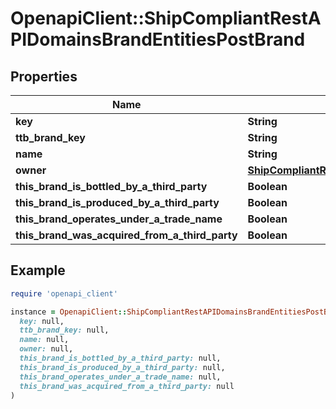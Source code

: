 # OpenapiClient::ShipCompliantRestAPIDomainsBrandEntitiesPostBrand

## Properties

| Name | Type | Description | Notes |
| ---- | ---- | ----------- | ----- |
| **key** | **String** |  |  |
| **ttb_brand_key** | **String** |  | [optional] |
| **name** | **String** |  |  |
| **owner** | [**ShipCompliantRestAPIDomainsBrandEntitiesBrandOwner**](ShipCompliantRestAPIDomainsBrandEntitiesBrandOwner.md) |  | [optional] |
| **this_brand_is_bottled_by_a_third_party** | **Boolean** |  |  |
| **this_brand_is_produced_by_a_third_party** | **Boolean** |  |  |
| **this_brand_operates_under_a_trade_name** | **Boolean** |  |  |
| **this_brand_was_acquired_from_a_third_party** | **Boolean** |  |  |

## Example

```ruby
require 'openapi_client'

instance = OpenapiClient::ShipCompliantRestAPIDomainsBrandEntitiesPostBrand.new(
  key: null,
  ttb_brand_key: null,
  name: null,
  owner: null,
  this_brand_is_bottled_by_a_third_party: null,
  this_brand_is_produced_by_a_third_party: null,
  this_brand_operates_under_a_trade_name: null,
  this_brand_was_acquired_from_a_third_party: null
)
```

